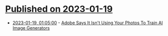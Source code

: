 # [Published on 2023-01-19](index.md)

* [2023-01-19, 01:05:00](https://slashdot.org/story/23/01/18/2228252/adobe-says-it-isnt-using-your-photos-to-train-ai-image-generators?utm_source=rss1.0mainlinkanon&utm_medium=feed) - [Adobe Says It Isn't Using Your Photos To Train AI Image Generators](https://slashdot.org/story/23/01/18/2228252/adobe-says-it-isnt-using-your-photos-to-train-ai-image-generators?utm_source=rss1.0mainlinkanon&utm_medium=feed)
